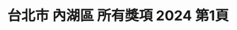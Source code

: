 ---
title: "台北市 內湖區 所有獎項 2024 第1頁"
description: "台北市 內湖區 所有獎項 2024 獲獎餐廳 第1頁"
keywords:
  - 美食競賽
  - 台灣美食
  - 美食精選
datePublished: "2025-06-30"
dateModified: "2025-07-03"
city: "台北市"
district: "內湖區"
award: "所有獎項"
year: "2024"
page: 1
count: 5

restaurants:
  - name: "喜相逢麵館"
    city: "台北市"
    district: "內湖區"
    address: "台北市內湖區東湖路106巷7弄3號"
    phone: ""
    geo: "25.068019368221286, 121.61493913890837"
    link: "台北市/內湖區/喜相逢麵館"
    google_map: "https://maps.app.goo.gl/kMmuPQzaZQ31yoKL9"
    footinder: "https://footinder.com.tw/%E5%8F%B0%E5%8C%97%E5%B8%82%E5%85%A7%E6%B9%96%E5%8D%80/9863/"
    award:
    - name: "500盤"
      year: "2024"
  - name: "三元花園韓式餐廳"
    city: "台北市"
    district: "內湖區"
    address: "台北市內湖區瑞光路188巷43號1F"
    phone: "0287523222"
    geo: "25.07397305919308, 121.57628864094568"
    link: "台北市/內湖區/三元花園韓式餐廳"
    google_map: "https://maps.app.goo.gl/hx9pNixaaB1s69sk9"
    footinder: "https://footinder.com.tw/%E5%8F%B0%E5%8C%97%E5%B8%82%E5%85%A7%E6%B9%96%E5%8D%80/9161/"
    award:
    - name: "500盤"
      year: "2024"
  - name: "德朗火鍋"
    city: "台北市"
    district: "內湖區"
    address: "分店眾多請自行搜尋"
    phone: ""
    geo: ""
    link: "台北市/內湖區/德朗火鍋"
    google_map: "https://www.google.com/maps/search/%E5%BE%B7%E6%9C%97%E7%81%AB%E9%8D%8B/@25.0637936,121.5392536,13.38z?entry=ttu&g_ep=EgoyMDI1MDYyMy4yIKXMDSoASAFQAw%3D%3D"
    footinder: "https://footinder.com.tw/%E5%8F%B0%E5%8C%97%E5%B8%82%E5%85%A7%E6%B9%96%E5%8D%80/42802/"
    award:
    - name: "500盤"
      year: "2024"
  - name: "Logy"
    city: "台北市"
    district: "內湖區"
    address: "台北市內湖區瑞光路258巷39號1F"
    phone: ""
    geo: "25.074903543245654, 121.57481528946546"
    link: "台北市/內湖區/Logy"
    google_map: "https://maps.app.goo.gl/beknCxr26CaGJ4sP6"
    footinder: "https://footinder.com.tw/%e5%8f%b0%e5%8c%97%e5%b8%82%e5%85%a7%e6%b9%96%e5%8d%80/13177/"
    award:
    - name: "500盤"
      year: "2024"
  - name: "達人麵館"
    city: "台北市"
    district: "內湖區"
    address: "114台北市內湖區環山路一段9巷7號"
    phone: "0227989901"
    geo: "25.082961288139547, 121.56600645040385"
    link: "台北市/內湖區/達人麵館"
    google_map: "https://maps.app.goo.gl/fb7muVh6Ksfvafx76"
    footinder: "https://footinder.com.tw/%e5%8f%b0%e5%8c%97%e5%b8%82%e5%85%a7%e6%b9%96%e5%8d%80/50268/"
    award:
    - name: "台北國際牛肉麵節"
      year: "2024"
---